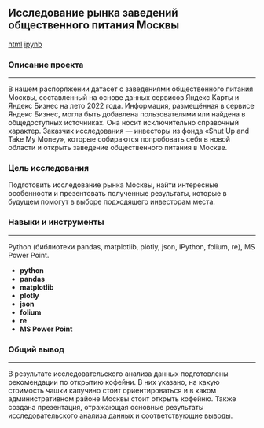 ## Исследование рынка заведений общественного питания Москвы
[html](https://ravil-1989.github.io/portfolio/public_catering_moscow/public_catering_moscow.html) 
[ipynb](https://github.com/Ravil-1989/portfolio/blob/main/public_catering_moscow/public_catering_moscow.ipynb)
### Описание проекта
---
В нашем распоряжении датасет с заведениями общественного питания Москвы, составленный на основе данных сервисов Яндекс Карты и Яндекс Бизнес на лето 2022 года. Информация, размещённая в сервисе Яндекс Бизнес, могла быть добавлена пользователями или найдена в общедоступных источниках. Она носит исключительно справочный характер. Заказчик исследования — инвесторы из фонда «Shut Up and Take My Money», которые собираются попробовать себя в новой области и открыть заведение общественного питания в Москве.

### Цель исследования

Подготовить исследование рынка Москвы, найти интересные особенности и презентовать полученные результаты, которые в будущем помогут в выборе подходящего инвесторам места.
 
### Навыки и инструменты
---

Python (библиотеки pandas, matplotlib, plotly, json, IPython, folium, re), MS Power Point.

- **python**
- **pandas**
- **matplotlib**
- **plotly**
- **json**
- **folium**
- **re**
- **MS Power Point**

### Общий вывод
---
В результате исследовательского анализа данных подготовлены рекомендации по открытию кофейни. В них указано, на какую стоимость чашки капучино стоит ориентироваться и в каком административном районе Москвы стоит открыть кофейню. Также создана презентация, отражающая основные результаты исследовательского анализа данных и соответствующие выводы.
